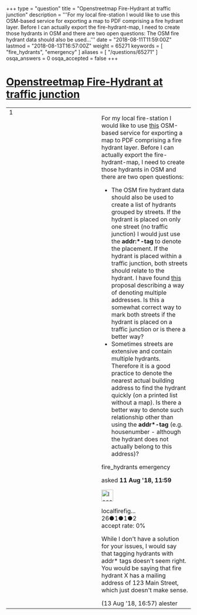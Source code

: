 +++
type = "question"
title = "Openstreetmap Fire-Hydrant at traffic junction"
description = '''For my local fire-station I would like to use this OSM-based service for exporting a map to PDF comprising a fire hydrant layer. Before I can actually export the fire-hydrant-map, I need to create those hydrants in OSM and there are two open questions:  The OSM fire hydrant data should also  be used...'''
date = "2018-08-11T11:59:00Z"
lastmod = "2018-08-13T16:57:00Z"
weight = 65271
keywords = [ "fire_hydrants", "emergency" ]
aliases = [ "/questions/65271" ]
osqa_answers = 0
osqa_accepted = false
+++

<div class="headNormal">

# [Openstreetmap Fire-Hydrant at traffic junction](/questions/65271/openstreetmap-fire-hydrant-at-traffic-junction)

</div>

<div id="main-body">

<div id="askform">

<table id="question-table" style="width:100%;">
<colgroup>
<col style="width: 50%" />
<col style="width: 50%" />
</colgroup>
<tbody>
<tr>
<td style="width: 30px; vertical-align: top"><div class="vote-buttons">
<span id="post-65271-upvote" class="ajax-command post-vote up" rel="nofollow" title="I like this post (click again to cancel)"> </span>
<div id="post-65271-score" class="post-score" title="current number of votes">
1
</div>
<span id="post-65271-downvote" class="ajax-command post-vote down" rel="nofollow" title="I dont like this post (click again to cancel)"> </span> <span id="favorite-mark" class="ajax-command favorite-mark" rel="nofollow" title="mark/unmark this question as favorite (click again to cancel)"> </span>
<div id="favorite-count" class="favorite-count">
&#10;</div>
</div></td>
<td><div id="item-right">
<div class="question-body">
<p>For my local fire-station I would like to use <a href="https://maposmatic.osm-baustelle.de/">this</a> OSM-based service for exporting a map to PDF comprising a fire hydrant layer. Before I can actually export the fire-hydrant-map, I need to create those hydrants in OSM and there are two open questions:</p>
<ul>
<li>The OSM fire hydrant data should also be used to create a list of hydrants grouped by streets. If the hydrant is placed on only one street (no traffic junction) I would just use the <strong>addr:*-tag</strong> to denote the placement. If the hydrant is placed within a traffic junction, both streets should relate to the hydrant. I have found <a href="https://wiki.openstreetmap.org/wiki/Proposed_Features/addrN">this</a> proposal describing a way of denoting multiple addresses. Is this a somewhat correct way to mark both streets if the hydrant is placed on a traffic junction or is there a better way?</li>
<li>Sometimes streets are extensive and contain multiple hydrants. Therefore it is a good practice to denote the nearest actual building address to find the hydrant quickly (on a printed list without a map). Is there a better way to denote such relationship other than using the <strong>addr*-tag</strong> (e.g. housenumber - although the hydrant does not actually belong to this address)?</li>
</ul>
</div>
<div id="question-tags" class="tags-container tags">
<span class="post-tag tag-link-fire_hydrants" rel="tag" title="see questions tagged &#39;fire_hydrants&#39;">fire_hydrants</span> <span class="post-tag tag-link-emergency" rel="tag" title="see questions tagged &#39;emergency&#39;">emergency</span>
</div>
<div id="question-controls" class="post-controls">
&#10;</div>
<div class="post-update-info-container">
<div class="post-update-info post-update-info-user">
<p>asked <strong>11 Aug '18, 11:59</strong></p>
<img src="https://secure.gravatar.com/avatar/3acc2a7e21968c2f3dc246fcea8b1256?s=32&amp;d=identicon&amp;r=g" class="gravatar" width="32" height="32" alt="localfirefighter&#39;s gravatar image" />
<p><span>localfirefig...</span><br />
<span class="score" title="26 reputation points">26</span><span title="1 badges"><span class="badge1">●</span><span class="badgecount">1</span></span><span title="1 badges"><span class="silver">●</span><span class="badgecount">1</span></span><span title="2 badges"><span class="bronze">●</span><span class="badgecount">2</span></span><br />
<span class="accept_rate" title="Rate of the user&#39;s accepted answers">accept rate:</span> <span title="localfirefighter has no accepted answers">0%</span></p>
</div>
</div>
<div id="comments-container-65271" class="comments-container">
<span id="65305"></span>
<div id="comment-65305" class="comment">
<div id="post-65305-score" class="comment-score">
&#10;</div>
<div class="comment-text">
<p>While I don't have a solution for your issues, I would say that tagging hydrants with addr* tags doesn't seem right. You would be saying that fire hydrant X has a mailing address of 123 Main Street, which just doesn't make sense.</p>
</div>
<div id="comment-65305-info" class="comment-info">
<span class="comment-age">(13 Aug '18, 16:57)</span> <span class="comment-user userinfo">alester</span>
</div>
</div>
</div>
<div id="comment-tools-65271" class="comment-tools">
&#10;</div>
<div class="clear">
&#10;</div>
<div id="comment-65271-form-container" class="comment-form-container">
&#10;</div>
<div class="clear">
&#10;</div>
</div></td>
</tr>
</tbody>
</table>

</div>

</div>

